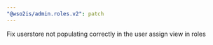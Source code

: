 ```yaml
---
"@wso2is/admin.roles.v2": patch
---
```


Fix userstore not populating correctly in the user assign view in roles
